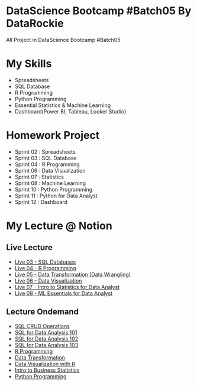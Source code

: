 # DataScience Bootcamp #Batch05 By DataRockie
All Project in DataScience Bootcamp #Batch05

# My Skills
- Spreadsheets
- SQL Database
- R Programming
- Python Programming
- Essential Statistics & Machine Learning
- Dashboard(Power BI, Tableau, Looker Studio)

# Homework Project
- Sprint 02 : Spreadsheets
- Sprint 03 : SQL Database
- Sprint 04 : R Programming
- Sprint 06 : Data Visualization
- Sprint 07 : Statistics
- Sprint 08 : Machine Learning
- Sprint 10 : Python Programming
- Sprint 11 : Python for Data Analyst
- Sprint 12 : Dashboard

# My Lecture @ Notion
## Live Lecture
- [Live 03 - SQL Databases](https://poised-sociology-e2a.notion.site/Live-03-SQL-Databases-100-aca3a8b529dd42dba9ca345c4c01dca5)
- [Live 04 - R Programming](https://poised-sociology-e2a.notion.site/Live-04-R-Programming-100-48ce78b9aba9460ea27c98083606dfb2) 
- [Live 05 - Data Transformation (Data Wrangling)](https://poised-sociology-e2a.notion.site/Live-05-Data-Transformation-Data-Wrangling-100-bda28997f03d4381a087bbf591a0d31f)
- [Live 06 - Data Visualization](https://poised-sociology-e2a.notion.site/Live-06-Data-Visualization-100-70f4d85311254173baee7ac51579b576)
- [Live 07 - Intro to Statistics for Data Analyst](https://poised-sociology-e2a.notion.site/Live-07-Intro-to-Statistics-for-Data-Analyst-100-8d7c84e3e7094d429d915abb55adb012)
- [Live 08 - ML Essentials for Data Analyst](https://poised-sociology-e2a.notion.site/Live-08-ML-Essentials-for-Data-Analyst-100-c0c1dab247204cb5969fdc4436a21aad)

## Lecture Ondemand
- [SQL CRUD Operations](https://poised-sociology-e2a.notion.site/SQL-CRUD-Operations-100-f505e8b82b734940be177f33b81b7fc9)
- [SQL for Data Analysis 101](https://poised-sociology-e2a.notion.site/SQL-for-Data-Analysis-101-100-43f1c941d22748b2ac876a5d2fba3616)
- [SQL for Data Analysis 102](https://poised-sociology-e2a.notion.site/SQL-for-Data-Analysis-102-100-a70229bcbfe0495b9f9f332c9d4e5276)
- [SQL for Data Analysis 103](https://poised-sociology-e2a.notion.site/SQL-for-Data-Analysis-103-100-52167d3c1cb24a0c936a46526dd181b6)
- [R Programming](https://poised-sociology-e2a.notion.site/R-Programming-100-c92f11fc8a404e908e579e4b61944b6c)
- [Data Transformation](https://poised-sociology-e2a.notion.site/Data-Transformation-100-6ae8d7614f9c444e9ff9f9aeb7cc8274)
- [Data Visualization with R](https://poised-sociology-e2a.notion.site/Data-Visualization-with-R-100-1bd103669e99462b9d5c6e46f2c824e7)
- [Intro to Business Statistics](https://poised-sociology-e2a.notion.site/Intro-to-Business-Statistics-64609cb679f0448faf2589daa0bc3018)
- [Python Programming](https://poised-sociology-e2a.notion.site/Python-Programming-100-32fa76045a6046abb4d6269903cdc95f)